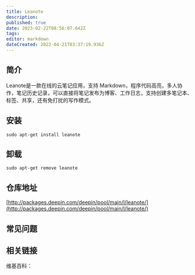 ```yaml
---
title: Leanote
description: 
published: true
date: 2023-02-22T08:56:07.642Z
tags: 
editor: markdown
dateCreated: 2022-04-21T03:37:19.936Z
---
```


## 简介

Leanote是一款在线的云笔记应用，支持 Markdown，程序代码高亮，多人协作，笔记历史记录，可以直接将笔记发布为博客、工作日志，支持创建多笔记本、标签、共享，还有免打扰的写作模式。

## 安装

`sudo apt-get install leanote`

## 卸载

`sudo apt-get remove leanote`

## 仓库地址

[http://packages.deepin.com/deepin/pool/main/l/leanote/](http://packages.deepin.com/deepin/pool/main/l/leanote/)

## 常见问题

## 相关链接

维基百科：
